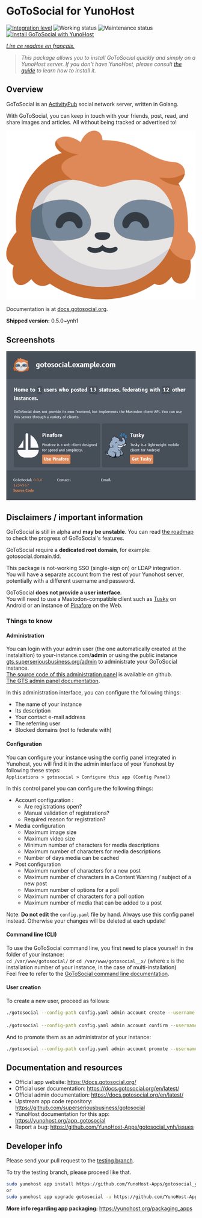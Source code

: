 <!--
N.B.: This README was automatically generated by https://github.com/YunoHost/apps/tree/master/tools/README-generator
It shall NOT be edited by hand.
-->

# GoToSocial for YunoHost

[![Integration level](https://dash.yunohost.org/integration/gotosocial.svg)](https://dash.yunohost.org/appci/app/gotosocial) ![Working status](https://ci-apps.yunohost.org/ci/badges/gotosocial.status.svg) ![Maintenance status](https://ci-apps.yunohost.org/ci/badges/gotosocial.maintain.svg)  
[![Install GoToSocial with YunoHost](https://install-app.yunohost.org/install-with-yunohost.svg)](https://install-app.yunohost.org/?app=gotosocial)

*[Lire ce readme en français.](./README_fr.md)*

> *This package allows you to install GoToSocial quickly and simply on a YunoHost server.
If you don't have YunoHost, please consult [the guide](https://yunohost.org/#/install) to learn how to install it.*

## Overview

GoToSocial is an [ActivityPub](https://activitypub.rocks/) social network server, written in Golang.

With GoToSocial, you can keep in touch with your friends, post, read, and share images and articles. All without being tracked or advertised to!

![GoToSocial's logo, a stylized sloth head](./doc/logo_sloth.png)

Documentation is at [docs.gotosocial.org](https://docs.gotosocial.org).


**Shipped version:** 0.5.0~ynh1


## Screenshots

![Screenshot of GoToSocial](./doc/screenshots/screenshot.jpg)

## Disclaimers / important information

GoToSocial is still in alpha and **may be unstable**. You can read [the roadmap](https://github.com/superseriousbusiness/gotosocial/blob/main/ROADMAP.md) to check the progress of GoToSocial's features.

GoToSocial require a **dedicated root domain**, for example: gotosocial.domain.tld.

This package is not-working SSO (single-sign on) or LDAP integration.  
You will have a separate account from the rest of your Yunohost server, potentially with a different username and password.

GoToSocial **does not provide a user interface**.  
You will need to use a Mastodon-compatible client such as [Tusky](https://tusky.app/) on Android or an instance of [Pinafore](https://pinafore.social/) on the Web.

### Things to know

#### Administration

You can login with your admin user (the one automatically created at the instalaltion) to your-instance.com/**admin** or using the public instance [gts.superseriousbusiness.org/admin](https://gts.superseriousbusiness.org/admin/) to administrate your GoToSocial instance.  
[The source code of this administration panel](https://github.com/superseriousbusiness/gotosocial-admin) is available on github.  
[The GTS admin panel documentation](https://docs.gotosocial.org/en/latest/admin/admin_panel/).

In this administration interface, you can configure the following things:

* The name of your instance
* Its description
* Your contact e-mail address
* The referring user
* Blocked domains (not to federate with)

#### Configuration

You can configure your instance using the config panel integrated in Yunohost, you will find it in the admin interface of your Yunohost by following these steps:  
`Applications > gotosocial > Configure this app (Config Panel)`

In this control panel you can configure the following things:

* Account configuration :
  * Are registrations open?
  * Manual validation of registrations?
  * Required reason for registration?
* Media configuration
  * Maximum image size
  * Maximum video size
  * Minimum number of characters for media descriptions
  * Maximum number of characters for media descriptions
  * Number of days media can be cached
* Post configuration
  * Maximum number of characters for a new post
  * Maximum number of characters in a Content Warning / subject of a new post
  * Maximum number of options for a poll
  * Maximum number of characters for a poll option
  * Maximum number of media that can be added to a post

Note: **Do not edit** the `config.yaml` file by hand. Always use this config panel instead. Otherwise your changes will be deleted at each update!

#### Command line (CLI)

To use the GoToSocial command line, you first need to place yourself in the folder of your instance:  
`cd /var/www/gotosocial/` or `cd /var/www/gotosocial__x/` (where `x` is the installation number of your instance, in the case of multi-installation)  
Feel free to refer to the [GoToSocial command line documentation](https://docs.gotosocial.org/en/latest/admin/cli/).

#### User creation

To create a new user, proceed as follows:

``` bash
./gotosocial --config-path config.yaml admin account create --username some_username --email someuser@example.org --password 'SomeLongAndComplicatedPassword'

./gotosocial --config-path config.yaml admin account confirm --username some_username
```

And to promote them as an administrator of your instance:

``` bash
./gotosocial --config-path config.yaml admin account promote --username some_username
```

## Documentation and resources

* Official app website: <https://docs.gotosocial.org/>
* Official user documentation: <https://docs.gotosocial.org/en/latest/>
* Official admin documentation: <https://docs.gotosocial.org/en/latest/>
* Upstream app code repository: <https://github.com/superseriousbusiness/gotosocial>
* YunoHost documentation for this app: <https://yunohost.org/app_gotosocial>
* Report a bug: <https://github.com/YunoHost-Apps/gotosocial_ynh/issues>

## Developer info

Please send your pull request to the [testing branch](https://github.com/YunoHost-Apps/gotosocial_ynh/tree/testing).

To try the testing branch, please proceed like that.

``` bash
sudo yunohost app install https://github.com/YunoHost-Apps/gotosocial_ynh/tree/testing --debug
or
sudo yunohost app upgrade gotosocial -u https://github.com/YunoHost-Apps/gotosocial_ynh/tree/testing --debug
```

**More info regarding app packaging:** <https://yunohost.org/packaging_apps>
